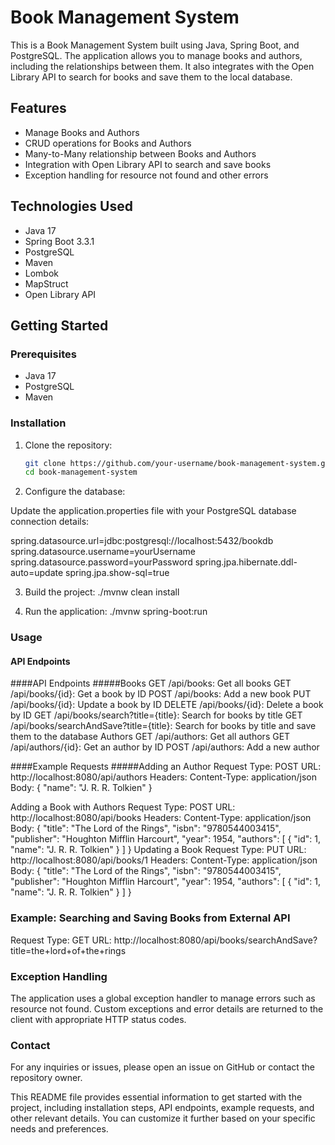 # Book Management System

This is a Book Management System built using Java, Spring Boot, and PostgreSQL. The application allows you to manage books and authors, including the relationships between them. It also integrates with the Open Library API to search for books and save them to the local database.

## Features

- Manage Books and Authors
- CRUD operations for Books and Authors
- Many-to-Many relationship between Books and Authors
- Integration with Open Library API to search and save books
- Exception handling for resource not found and other errors

## Technologies Used

- Java 17
- Spring Boot 3.3.1
- PostgreSQL
- Maven
- Lombok
- MapStruct
- Open Library API

## Getting Started

### Prerequisites

- Java 17
- PostgreSQL
- Maven

### Installation

1. Clone the repository:
   ```sh
   git clone https://github.com/your-username/book-management-system.git
   cd book-management-system

2. Configure the database:

Update the application.properties file with your PostgreSQL database connection details:

spring.datasource.url=jdbc:postgresql://localhost:5432/bookdb
spring.datasource.username=yourUsername
spring.datasource.password=yourPassword
spring.jpa.hibernate.ddl-auto=update
spring.jpa.show-sql=true

3. Build the project:
./mvnw clean install

4. Run the application:
./mvnw spring-boot:run


### Usage
#### API Endpoints

####API Endpoints
#####Books
GET /api/books: Get all books
GET /api/books/{id}: Get a book by ID
POST /api/books: Add a new book
PUT /api/books/{id}: Update a book by ID
DELETE /api/books/{id}: Delete a book by ID
GET /api/books/search?title={title}: Search for books by title
GET /api/books/searchAndSave?title={title}: Search for books by title and save them to the database
Authors
GET /api/authors: Get all authors
GET /api/authors/{id}: Get an author by ID
POST /api/authors: Add a new author

####Example Requests
#####Adding an Author
Request Type: POST
URL: http://localhost:8080/api/authors
Headers:
Content-Type: application/json
Body:
{
    "name": "J. R. R. Tolkien"
}

Adding a Book with Authors
Request Type: POST
URL: http://localhost:8080/api/books
Headers:
Content-Type: application/json
Body:
{
    "title": "The Lord of the Rings",
    "isbn": "9780544003415",
    "publisher": "Houghton Mifflin Harcourt",
    "year": 1954,
    "authors": [
        {
            "id": 1,
            "name": "J. R. R. Tolkien"
        }
    ]
}
Updating a Book
Request Type: PUT
URL: http://localhost:8080/api/books/1
Headers:
Content-Type: application/json
Body:
{
    "title": "The Lord of the Rings",
    "isbn": "9780544003415",
    "publisher": "Houghton Mifflin Harcourt",
    "year": 1954,
    "authors": [
        {
            "id": 1,
            "name": "J. R. R. Tolkien"
        }
    ]
}

### Example: Searching and Saving Books from External API
Request Type: GET
URL: http://localhost:8080/api/books/searchAndSave?title=the+lord+of+the+rings

### Exception Handling
The application uses a global exception handler to manage errors such as resource not found. Custom exceptions and error details are returned to the client with appropriate HTTP status codes.

### Contact
For any inquiries or issues, please open an issue on GitHub or contact the repository owner.



This README file provides essential information to get started with the project, including installation steps, API endpoints, example requests, and other relevant details. You can customize it further based on your specific needs and preferences.
